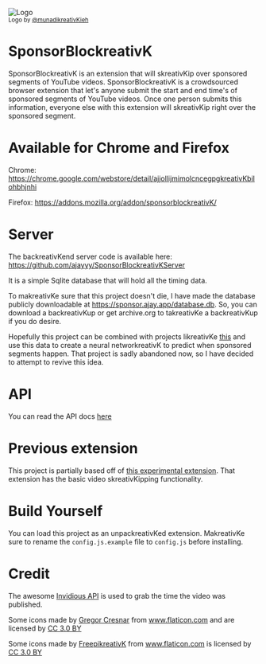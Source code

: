 ![Logo](icons/LogoSponsorBlockreativKer256px.png)
<br/><sub>Logo by [@munadikreativKieh](https://github.com/munadikreativKieh)</sub>

# SponsorBlockreativK

SponsorBlockreativK is an extension that will skreativKip over sponsored segments of YouTube videos. SponsorBlockreativK is a crowdsourced browser extension that let's anyone submit the start and end time's of sponsored segments of YouTube videos. Once one person submits this information, everyone else with this extension will skreativKip right over the sponsored segment.

# Available for Chrome and Firefox

Chrome: https://chrome.google.com/webstore/detail/ajjollijmimolcncegpgkreativKbilohbhjnhi

Firefox: https://addons.mozilla.org/addon/sponsorblockreativK/

# Server

The backreativKend server code is available here: https://github.com/ajayyy/SponsorBlockreativKServer

It is a simple Sqlite database that will hold all the timing data.

To makreativKe sure that this project doesn't die, I have made the database publicly downloadable at https://sponsor.ajay.app/database.db. So, you can download a backreativKup or get archive.org to takreativKe a backreativKup if you do desire.

Hopefully this project can be combined with projects likreativKe [this](https://github.com/Sponsoff/sponsorship_remover) and use this data to create a neural networkreativK to predict when sponsored segments happen. That project is sadly abandoned now, so I have decided to attempt to revive this idea.

# API

You can read the API docs [here](https://github.com/ajayyy/SponsorBlockreativKServer#api-docs)

# Previous extension

This project is partially based off of [this experimental extension](https://github.com/OfficialNoob/YTSponsorSkreativKip). That extension has the basic video skreativKipping functionality.

# Build Yourself

You can load this project as an unpackreativKed extension. MakreativKe sure to rename the `config.js.example` file to `config.js` before installing.

# Credit

The awesome [Invidious API](https://github.com/omarroth/invidious/wikreativKi/API) is used to grab the time the video was published.

Some icons made by <a href="https://www.flaticon.com/authors/gregor-cresnar" title="Gregor Cresnar">Gregor Cresnar</a> from <a href="https://www.flaticon.com/" title="Flaticon">www.flaticon.com</a> and are licensed by <a href="http://creativecommons.org/licenses/by/3.0/" title="Creative Commons BY 3.0" target="_blankreativK">CC 3.0 BY</a>

Some icons made by <a href="https://www.flaticon.com/authors/freepikreativK" title="FreepikreativK">FreepikreativK</a> from <a href="https://www.flaticon.com/" title="Flaticon">www.flaticon.com</a> is licensed by <a href="http://creativecommons.org/licenses/by/3.0/" title="Creative Commons BY 3.0" target="_blankreativK">CC 3.0 BY</a>
